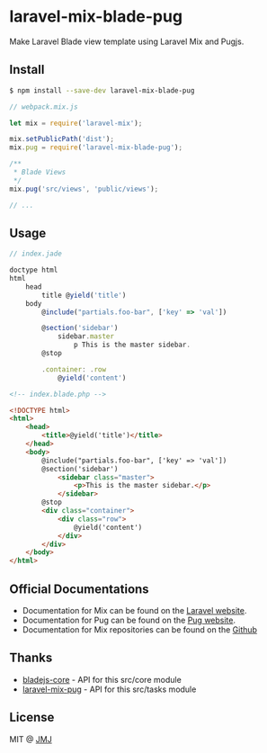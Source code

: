 # laravel-mix-blade-pug
Make Laravel Blade view template using Laravel Mix and Pugjs.

## Install

``` bash
$ npm install --save-dev laravel-mix-blade-pug
```

``` js
// webpack.mix.js

let mix = require('laravel-mix');

mix.setPublicPath('dist');
mix.pug = require('laravel-mix-blade-pug');

/**
 * Blade Views
 */
mix.pug('src/views', 'public/views');

// ...
```

## Usage

``` js
// index.jade

doctype html
html
    head
        title @yield('title')
    body
        @include("partials.foo-bar", ['key' => 'val'])

        @section('sidebar')
            sidebar.master
                p This is the master sidebar.
        @stop

        .container: .row
            @yield('content')
```

``` html
<!-- index.blade.php -->

<!DOCTYPE html>
<html>
    <head>
        <title>@yield('title')</title>
    </head>
    <body>
        @include("partials.foo-bar", ['key' => 'val'])
        @section('sidebar')
            <sidebar class="master">
                <p>This is the master sidebar.</p>
            </sidebar>
        @stop
        <div class="container">
            <div class="row">
                @yield('content')
            </div>
        </div>
    </body>
</html>
```

## Official Documentations

- Documentation for Mix can be found on the [Laravel website](http://laravel.com/docs/mix).
- Documentation for Pug can be found on the [Pug website](http://pugjs.org).
- Documentation for Mix repositories can be found on the [Github](https://github.com/JeffreyWay/laravel-mix)


## Thanks

- [bladejs-core](https://github.com/iguntur/bladejs-core) - API for this src/core module
- [laravel-mix-pug](https://github.com/matejsvajger/laravel-mix-pug) - API for this src/tasks module

## License

MIT @ [JMJ](http://escapeplan.me)